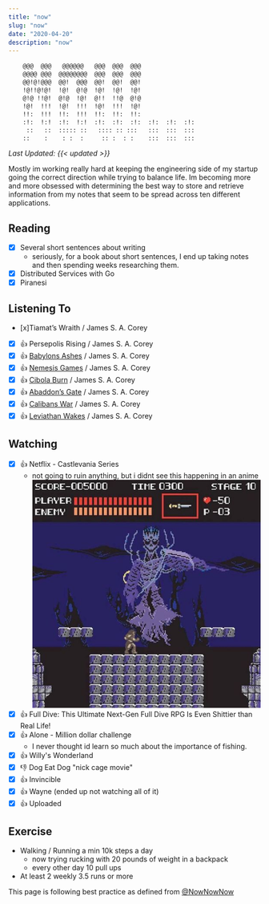 ```yaml
---
title: "now"
slug: "now"
date: "2020-04-20"
description: "now"
---
```

```
    @@@  @@@   @@@@@@   @@@  @@@  @@@
    @@@@ @@@  @@@@@@@@  @@@  @@@  @@@
    @@!@!@@@  @@!  @@@  @@!  @@!  @@!
    !@!!@!@!  !@!  @!@  !@!  !@!  !@!
    @!@ !!@!  @!@  !@!  @!!  !!@  @!@
    !@!  !!!  !@!  !!!  !@!  !!!  !@!
    !!:  !!!  !!:  !!!  !!:  !!:  !!:
    :!:  !:!  :!:  !:!  :!:  :!:  :!:  :!:  :!:  :!:
     ::   ::  ::::: ::   :::: :: :::   :::  :::  :::
    ::    :    : :  :     :: :  : :    :::  :::  :::
```
_Last Updated: {{< updated >}}_

Mostly im working really hard at keeping the engineering side of my startup going the
correct direction while trying to balance life. Im becoming more and more obsessed with
determining the best way to store and retrieve information from my notes that seem to
be spread across ten different applications.

## Reading
- [x] Several short sentences about writing
    - seriously, for a book about short sentences, I end up taking notes and then
      spending weeks researching them.
- [x] Distributed Services with Go
- [x] Piranesi

## Listening To
- [x]Tiamat’s Wraith / James S. A. Corey
- [x] 👍 Persepolis Rising / James S. A. Corey
- [x] 👍 <a href="/review/books/babylons_ashes/" title="Babylon's Ashes">Babylons Ashes</a> / James S. A. Corey
- [x] 👍 <a href="/review/books/nemesis_games/" title="Nemesis Games">Nemesis Games</a> / James S. A. Corey
- [x] 👍 <a href="/review/books/cibola_burn/" title="Cibola Burn">Cibola Burn</a> / James S. A. Corey
- [x] 👍 <a href="/review/books/abaddons_gate/" title="Abaddon's Gate">Abaddon’s Gate</a> / James S. A. Corey
- [x] 👍 <a href="/review/books/calibans_war/" title="Calibans War">Calibans War</a> / James S. A. Corey
- [x] 👍 <a href="/review/books/leviathan_wakes/" title="Leviathan Wakes">Leviathan Wakes</a> / James S. A. Corey</p>

## Watching
- [x] 👍 Netflix - Castlevania Series
    - not going to ruin anything, but i didnt see this happening in an anime
    ![nope](/images/death.jpg)
- [x] 👍 Full Dive: This Ultimate Next-Gen Full Dive RPG Is Even Shittier than Real Life!
- [x] 👍 Alone - Million dollar challenge
  - I never thought id learn so much about the importance of fishing.
- [x] 👍 Willy's Wonderland
- [x] 👎 Dog Eat Dog "nick cage movie"
- [x] 👍 Invincible
- [x] 👍 Wayne (ended up not watching all of it)
- [x] 👍 Uploaded

## Exercise
* Walking / Running a min 10k steps a day
  * now trying rucking with 20 pounds of weight in a backpack
  * every other day 10 pull ups
* At least 2 weekly 3.5 runs or more

This page is following best practice as defined from
[@NowNowNow](https://twitter.com/NowNowNow)
